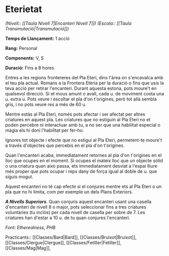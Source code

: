 # Eterietat

*(Nivell:: [[Taula Nivell 7|Encanteri Nivell 7]]) (Escola:: [[Taula Transmutació|Transmutació]])*

**Temps de Llançament:** 1 acció

**Rang:** Personal

**Components:** V, S

**Duració:** Fins a 8 hores

Entres a les regions frontereres del Pla Eteri, dins l'àrea on s'encavalca amb el teu pla actual. Romans a la Frontera Etèria per la duració o fins que usis la teva acció per retirar l'encanteri. Durant aquesta estona, pots moure't en qualsevol direcció. Si et mous amunt o avall, cada u. de moviment costa una u. extra u. Pots veure i escoltar el pla d'on t'origines, però tot allà sembla gris, i no pots veure res a més de 60 u.

Mentre estàs al Pla Eteri, només pots afectar i ser afectat per altres criatures en aquest pla. Les criatures que no estiguin al Pla Eteri no et poden percebre ni interactuar amb tu, a no ser que una habilitat especial o màgia els hi doni l'habilitat per fer-ho.

Ignores tot objecte i efecte que no estigui al Pla Eteri, permetent-te moure't a través d'objectes que percebis en el pla d'on t'origines.

Quan l'encanteri acaba, immediatament retornes al pla d'on t'origines en el lloc que ocupes en el moment. Si ocupes el mateix lloc que un objecte sòlid o una criatura quan això passa, ets immediatament desviat a l'espai lliure més proper que pots ocupar i reps dany de força igual al doble de u. que siguis mogut.

Aquest encanteri no té cap efecte si el conjures mentre ets al Pla Eteri o un pla que no hi limita, com per exemple un dels Plans Exteriors.

***A Nivells Superiors***. Quan conjuris aquest encanteri usant una casella d'encanteri de nivell 8 o major, pots seleccionar fins a tres criatures voluntàries (tu inclòs) per cada nivell de casella per sobre de 7. Les criatures han d'estar a 10 u. de tu quan conjures l'encanteri.


*Font: Etherealness, PHB*



Practicants:: [[Classes/Bard|Bard]], [[Classes/Bruixot|Bruixot]], [[Classes/Clergue|Clergue]], [[Classes/Fetiller|Fetiller]], [[Classes/Mag|Mag]],